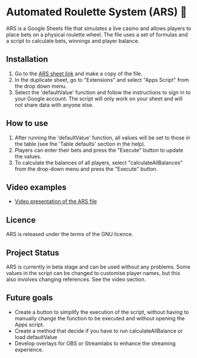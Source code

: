 # Automated Roulette System (ARS) 🎰

ARS is a Google Sheets file that simulates a live casino and allows players to place bets on a physical roulette wheel. The file uses a set of formulas and a script to calculate bets, winnings and player balance.

## Installation

1. Go to the [ARS sheet link](insert-link-here) and make a copy of the file.
2. In the duplicate sheet, go to "Extensions" and select "Apps Script" from the drop down menu.
3. Select the 'defaultValue' function and follow the instructions to sign in to your Google account. The script will only work on your sheet and will not share data with anyone else.

## How to use

1. After running the 'defaultValue' function, all values will be set to those in the table (see the 'Table defaults' section in the help).
2. Players can enter their bets and press the "Execute" button to update the values.
3. To calculate the balances of all players, select "calculateAllBalances" from the drop-down menu and press the "Execute" button.

## Video examples

- [Video presentation of the ARS file](Insert-link-of-video-here)

## Licence

ARS is released under the terms of the GNU licence.

## Project Status

ARS is currently in beta stage and can be used without any problems. Some values in the script can be changed to customise player names, but this also involves changing references. See the video section.

## Future goals

- Create a button to simplify the execution of the script, without having to manually change the function to be executed and without opening the Apps script.
- Create a method that decide if you have to run calculateAllBalance or load defaultValue
- Develop overlays for OBS or Streamlabs to enhance the streaming experience.
